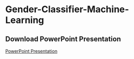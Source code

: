 ﻿# Gender-Classifier-Machine-Learning

## Download PowerPoint Presentation
[PowerPoint Presentation](https://github.com/saadaryf/Gender-Classifier-Machine-Learning/blob/main/Machine%20Learning%20Project.pptx)

